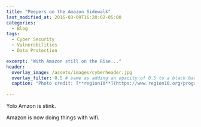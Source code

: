 ```yaml
---
title: "Peepers on the Amazon Sidewalk"
last_modified_at: 2016-03-09T16:20:02-05:00
categories:
  - Blog
tags:
  - Cyber Security
  - Vulnerabilities
  - Data Protection

excerpt: "With Amazon still on the Rise..."
header:
  overlay_image: /assets/images/cyberheader.jpg
  overlay_filter: 0.5 # same as adding an opacity of 0.5 to a black background
  caption: "Photo credit: [**region10**](https://www.region10.org/programs/cybersecurity/overview/)"
    
---
```


Yolo Amzon is stink.

Amazon is now doing things with wifi.
